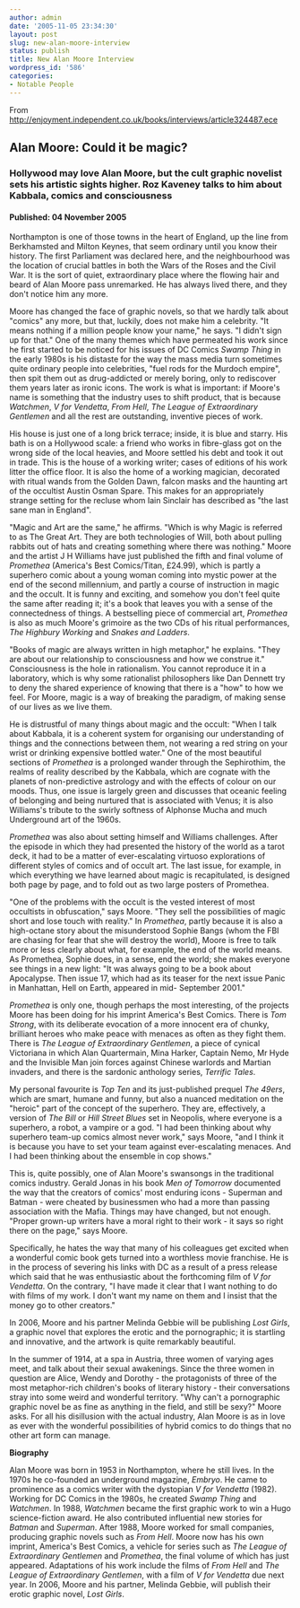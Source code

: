 ```yaml
---
author: admin
date: '2005-11-05 23:34:30'
layout: post
slug: new-alan-moore-interview
status: publish
title: New Alan Moore Interview
wordpress_id: '586'
categories:
- Notable People
---
```

<p>From <a href="http://enjoyment.independent.co.uk/books/interviews/article324487.ece">http://enjoyment.independent.co.uk/books/interviews/article324487.ece</a></p>
<h2>Alan Moore: Could it be magic? <span class="starrating"></span></h2>
<h3>Hollywood may love Alan Moore, but the cult graphic novelist sets his 
artistic sights higher. Roz Kaveney talks to him about Kabbala, comics and 
consciousness </h3>
<h4>Published:&nbsp;04 November 2005 </h4>
<p>Northampton is one of those towns in the heart of England, up the line from 
Berkhamsted and Milton Keynes, that seem ordinary until you know their history. 
The first Parliament was declared here, and the neighbourhood was the location 
of crucial battles in both the Wars of the Roses and the Civil War. It is the 
sort of quiet, extraordinary place where the flowing hair and beard of Alan 
Moore pass unremarked. He has always lived there, and they don&#39;t notice him any 
more. </p>
<p>Moore has changed the face of graphic novels, so that we hardly talk about 
&quot;comics&quot; any more, but that, luckily, does not make him a celebrity. &quot;It means 
nothing if a million people know your name,&quot; he says. &quot;I didn&#39;t sign up for 
that.&quot; One of the many themes which have permeated his work since he first 
started to be noticed for his issues of DC Comics <i>Swamp Thing</i> in the 
early 1980s is his distaste for the way the mass media turn sometimes quite 
ordinary people into celebrities, &quot;fuel rods for the Murdoch empire&quot;, then spit 
them out as drug-addicted or merely boring, only to rediscover them years later 
as ironic icons. The work is what is important: if Moore&#39;s name is something 
that the industry uses to shift product, that is because <i>Watchmen</i>, <i>V 
for Vendetta</i>, <i>From Hell</i>, <i>The League of Extraordinary Gentlemen</i> 
and all the rest are outstanding, inventive pieces of work.</p>
<p>His house is just one of a long brick terrace; inside, it is blue and starry. 
His bath is on a Hollywood scale: a friend who works in fibre-glass got on the 
wrong side of the local heavies, and Moore settled his debt and took it out in 
trade. This is the house of a working writer; cases of editions of his work 
litter the office floor. It is also the home of a working magician, decorated 
with ritual wands from the Golden Dawn, falcon masks and the haunting art of the 
occultist Austin Osman Spare. This makes for an appropriately strange setting 
for the recluse whom Iain Sinclair has described as &quot;the last sane man in 
England&quot;.</p>
<p>&quot;Magic and Art are the same,&quot; he affirms. &quot;Which is why Magic is referred to 
as The Great Art. They are both technologies of Will, both about pulling rabbits 
out of hats and creating something where there was nothing.&quot; Moore and the 
artist J H Williams have just published the fifth and final volume of <i>
Promethea </i>(America&#39;s Best Comics/Titan, £24.99), which is partly a superhero 
comic about a young woman coming into mystic power at the end of the second 
millennium, and partly a course of instruction in magic and the occult. It is 
funny and exciting, and somehow you don&#39;t feel quite the same after reading it; 
it&#39;s a book that leaves you with a sense of the connectedness of things. A 
bestselling piece of commercial art, <i>Promethea</i> is also as much Moore&#39;s 
grimoire as the two CDs of his ritual performances, <i>The Highbury Working</i> 
and <i>Snakes and Ladders</i>.</p> <lj-cut text="Read the rest...">
<p>&quot;Books of magic are always written in high metaphor,&quot; he explains. &quot;They are 
about our relationship to consciousness and how we construe it.&quot; Consciousness 
is the hole in rationalism. You cannot reproduce it in a laboratory, which is 
why some rationalist philosophers like Dan Dennett try to deny the shared 
experience of knowing that there is a &quot;how&quot; to how we feel. For Moore, magic is 
a way of breaking the paradigm, of making sense of our lives as we live them.</p>
<p>He is distrustful of many things about magic and the occult: &quot;When I talk 
about Kabbala, it is a coherent system for organising our understanding of 
things and the connections between them, not wearing a red string on your wrist 
or drinking expensive bottled water.&quot; One of the most beautiful sections of <i>
Promethea</i> is a prolonged wander through the Sephirothim, the realms of 
reality described by the Kabbala, which are cognate with the planets of 
non-predictive astrology and with the effects of colour on our moods. Thus, one 
issue is largely green and discusses that oceanic feeling of belonging and being 
nurtured that is associated with Venus; it is also Williams&#39;s tribute to the 
swirly softness of Alphonse Mucha and much Underground art of the 1960s.</p>
<p><i>Promethea</i> was also about setting himself and Williams challenges. 
After the episode in which they had presented the history of the world as a 
tarot deck, it had to be a matter of ever-escalating virtuoso explorations of 
different styles of comics and of occult art. The last issue, for example, in 
which everything we have learned about magic is recapitulated, is designed both 
page by page, and to fold out as two large posters of Promethea.</p>
<p>&quot;One of the problems with the occult is the vested interest of most 
occultists in obfuscation,&quot; says Moore. &quot;They sell the possibilities of magic 
short and lose touch with reality.&quot; In <i>Promethea</i>, partly because it is 
also a high-octane story about the misunderstood Sophie Bangs (whom the FBI are 
chasing for fear that she will destroy the world), Moore is free to talk more or 
less clearly about what, for example, the end of the world means. As Promethea, 
Sophie does, in a sense, end the world; she makes everyone see things in a new 
light: &quot;It was always going to be a book about Apocalypse. Then issue 17, which 
had as its teaser for the next issue Panic in Manhattan, Hell on Earth, appeared 
in mid- September 2001.&quot;</p>
<p><i>Promethea</i> is only one, though perhaps the most interesting, of the 
projects Moore has been doing for his imprint America&#39;s Best Comics. There is <i>
Tom Strong</i>, with its deliberate evocation of a more innocent era of chunky, 
brilliant heroes who make peace with menaces as often as they fight them. There 
is <i>The League of Extraordinary Gentlemen</i>, a piece of cynical Victoriana 
in which Alan Quartermain, Mina Harker, Captain Nemo, Mr Hyde and the Invisible 
Man join forces against Chinese warlords and Martian invaders, and there is the 
sardonic anthology series, <i>Terrific Tales</i>.</p>
<p>My personal favourite is <i>Top Ten</i> and its just-published prequel <i>The 
49ers</i>, which are smart, humane and funny, but also a nuanced meditation on 
the &quot;heroic&quot; part of the concept of the superhero. They are, effectively, a 
version of <i>The Bill</i> or <i>Hill Street Blues</i> set in Neopolis, where 
everyone is a superhero, a robot, a vampire or a god. &quot;I had been thinking about 
why superhero team-up comics almost never work,&quot; says Moore, &quot;and I think it is 
because you have to set your team against ever-escalating menaces. And I had 
been thinking about the ensemble in cop shows.&quot;</p>
<p>This is, quite possibly, one of Alan Moore&#39;s swansongs in the traditional 
comics industry. Gerald Jonas in his book <i>Men of Tomorrow</i> documented the 
way that the creators of comics&#39; most enduring icons - Superman and Batman - 
were cheated by businessmen who had a more than passing association with the 
Mafia. Things may have changed, but not enough. &quot;Proper grown-up writers have a 
moral right to their work - it says so right there on the page,&quot; says Moore.</p>
<p>Specifically, he hates the way that many of his colleagues get excited when a 
wonderful comic book gets turned into a worthless movie franchise. He is in the 
process of severing his links with DC as a result of a press release which said 
that he was enthusiastic about the forthcoming film of <i>V for Vendetta</i>. On 
the contrary, &quot;I have made it clear that I want nothing to do with films of my 
work. I don&#39;t want my name on them and I insist that the money go to other 
creators.&quot;</p>
<p>In 2006, Moore and his partner Melinda Gebbie will be publishing <i>Lost 
Girls</i>, a graphic novel that explores the erotic and the pornographic; it is 
startling and innovative, and the artwork is quite remarkably beautiful.</p>
<p>In the summer of 1914, at a spa in Austria, three women of varying ages meet, 
and talk about their sexual awakenings. Since the three women in question are 
Alice, Wendy and Dorothy - the protagonists of three of the most metaphor-rich 
children&#39;s books of literary history - their conversations stray into some weird 
and wonderful territory. &quot;Why can&#39;t a pornographic graphic novel be as fine as 
anything in the field, and still be sexy?&quot; Moore asks. For all his disillusion 
with the actual industry, Alan Moore is as in love as ever with the wonderful 
possibilities of hybrid comics to do things that no other art form can manage.</p>
<p><b>Biography</b></p>
<p>Alan Moore was born in 1953 in Northampton, where he still lives. In the 
1970s he co-founded an underground magazine, <i>Embryo</i>. He came to 
prominence as a comics writer with the dystopian <i>V for Vendetta</i> (1982). 
Working for DC Comics in the 1980s, he created <i>Swamp Thing</i> and <i>
Watchmen</i>. In 1988, <i>Watchmen</i> became the first graphic work to win a 
Hugo science-fiction award. He also contributed influential new stories for <i>
Batman</i> and <i>Superman</i>. After 1988, Moore worked for small companies, 
producing graphic novels such as <i>From Hell</i>. Moore now has his own 
imprint, America&#39;s Best Comics, a vehicle for series such as <i>The League of 
Extraordinary Gentlemen</i> and <i>Promethea</i>, the final volume of which has 
just appeared. Adaptations of his work include the films of <i>From Hell</i> and
<i>The League of Extraordinary Gentlemen</i>, with a film of <i>V for Vendetta</i> 
due next year. In 2006, Moore and his partner, Melinda Gebbie, will publish 
their erotic graphic novel, <i>Lost Girls</i>. </p>
